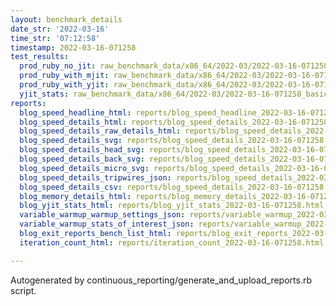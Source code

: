 ```yaml
---
layout: benchmark_details
date_str: '2022-03-16'
time_str: '07:12:58'
timestamp: 2022-03-16-071258
test_results:
  prod_ruby_no_jit: raw_benchmark_data/x86_64/2022-03/2022-03-16-071258_basic_benchmark_prod_ruby_no_jit.json
  prod_ruby_with_mjit: raw_benchmark_data/x86_64/2022-03/2022-03-16-071258_basic_benchmark_prod_ruby_with_mjit.json
  prod_ruby_with_yjit: raw_benchmark_data/x86_64/2022-03/2022-03-16-071258_basic_benchmark_prod_ruby_with_yjit.json
  yjit_stats: raw_benchmark_data/x86_64/2022-03/2022-03-16-071258_basic_benchmark_yjit_stats.json
reports:
  blog_speed_headline_html: reports/blog_speed_headline_2022-03-16-071258.html
  blog_speed_details_html: reports/blog_speed_details_2022-03-16-071258.html
  blog_speed_details_raw_details_html: reports/blog_speed_details_2022-03-16-071258.raw_details.html
  blog_speed_details_svg: reports/blog_speed_details_2022-03-16-071258.svg
  blog_speed_details_head_svg: reports/blog_speed_details_2022-03-16-071258.head.svg
  blog_speed_details_back_svg: reports/blog_speed_details_2022-03-16-071258.back.svg
  blog_speed_details_micro_svg: reports/blog_speed_details_2022-03-16-071258.micro.svg
  blog_speed_details_tripwires_json: reports/blog_speed_details_2022-03-16-071258.tripwires.json
  blog_speed_details_csv: reports/blog_speed_details_2022-03-16-071258.csv
  blog_memory_details_html: reports/blog_memory_details_2022-03-16-071258.html
  blog_yjit_stats_html: reports/blog_yjit_stats_2022-03-16-071258.html
  variable_warmup_warmup_settings_json: reports/variable_warmup_2022-03-16-071258.warmup_settings.json
  variable_warmup_stats_of_interest_json: reports/variable_warmup_2022-03-16-071258.stats_of_interest.json
  blog_exit_reports_bench_list_html: reports/blog_exit_reports_2022-03-16-071258.bench_list.html
  iteration_count_html: reports/iteration_count_2022-03-16-071258.html

---
```

Autogenerated by continuous_reporting/generate_and_upload_reports.rb script.
